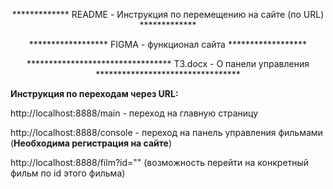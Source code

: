 <p align="center">************* README - Инструкция по перемещению на сайте (по URL) *************</p>
<p align="center">****************** FIGMA - функционал сайта ******************</p>
<p align="center">********************************* ТЗ.docx - О панели управления *********************************</p>

**Инструкция по переходам через URL:**

http://localhost:8888/main - переход на главную страницу

http://localhost:8888/console - переход на панель управления фильмами (**Необходима регистрация на сайте**)

http://localhost:8888/film?id="" (возможность перейти на конкретный фильм по id этого фильма)


